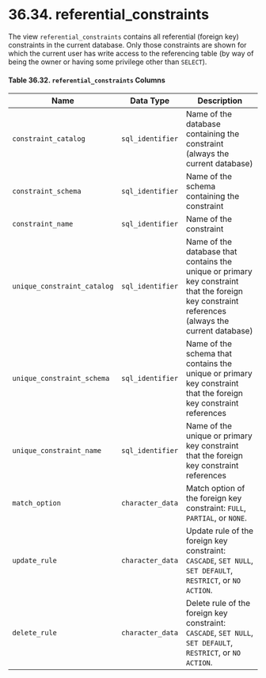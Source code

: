 # 36.34. referential\_constraints

The view `referential_constraints` contains all referential (foreign key) constraints in the current database. Only those constraints are shown for which the current user has write access to the referencing table (by way of being the owner or having some privilege other than `SELECT`).

#### **Table 36.32. `referential_constraints` Columns**

| Name                        | Data Type        | Description                                                                                                                                      |
| --------------------------- | ---------------- | ------------------------------------------------------------------------------------------------------------------------------------------------ |
| `constraint_catalog`        | `sql_identifier` | Name of the database containing the constraint (always the current database)                                                                     |
| `constraint_schema`         | `sql_identifier` | Name of the schema containing the constraint                                                                                                     |
| `constraint_name`           | `sql_identifier` | Name of the constraint                                                                                                                           |
| `unique_constraint_catalog` | `sql_identifier` | Name of the database that contains the unique or primary key constraint that the foreign key constraint references (always the current database) |
| `unique_constraint_schema`  | `sql_identifier` | Name of the schema that contains the unique or primary key constraint that the foreign key constraint references                                 |
| `unique_constraint_name`    | `sql_identifier` | Name of the unique or primary key constraint that the foreign key constraint references                                                          |
| `match_option`              | `character_data` | Match option of the foreign key constraint: `FULL`, `PARTIAL`, or `NONE`.                                                                        |
| `update_rule`               | `character_data` | Update rule of the foreign key constraint: `CASCADE`, `SET NULL`, `SET DEFAULT`, `RESTRICT`, or `NO ACTION`.                                     |
| `delete_rule`               | `character_data` | Delete rule of the foreign key constraint: `CASCADE`, `SET NULL`, `SET DEFAULT`, `RESTRICT`, or `NO ACTION`.                                     |
